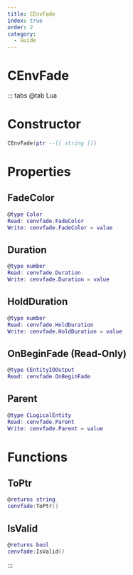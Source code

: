 ```yaml
---
title: CEnvFade
index: true
order: 2
category:
  - Guide
---
```


# CEnvFade

::: tabs
@tab Lua
# Constructor
```lua
CEnvFade(ptr --[[ string ]])
```
# Properties
## FadeColor 
```lua
@type Color
Read: cenvfade.FadeColor
Write: cenvfade.FadeColor = value
```
## Duration 
```lua
@type number
Read: cenvfade.Duration
Write: cenvfade.Duration = value
```
## HoldDuration 
```lua
@type number
Read: cenvfade.HoldDuration
Write: cenvfade.HoldDuration = value
```
## OnBeginFade (Read-Only)
```lua
@type CEntityIOOutput
Read: cenvfade.OnBeginFade
```
## Parent 
```lua
@type CLogicalEntity
Read: cenvfade.Parent
Write: cenvfade.Parent = value
```
# Functions
## ToPtr
```lua
@returns string
cenvfade:ToPtr()
```
## IsValid
```lua
@returns bool
cenvfade:IsValid()
```

:::